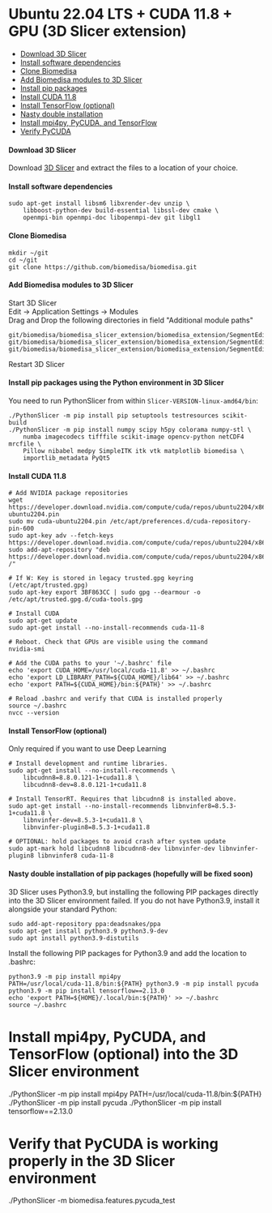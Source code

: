# Ubuntu 22.04 LTS + CUDA 11.8 + GPU (3D Slicer extension)

- [Download 3D Slicer](#download-3d-slicer)
- [Install software dependencies](#install-software-dependencies)
- [Clone Biomedisa](#clone-biomedisa)
- [Add Biomedisa modules to 3D Slicer](#add-biomedisa-modules-to-3d-slicer)
- [Install pip packages](#install-pip-packages)
- [Install CUDA 11.8](#install-cuda-11.8)
- [Install TensorFlow (optional)](#install-tensorflow-optional)
- [Nasty double installation](#nasty-double-installation)
- [Install mpi4py, PyCUDA, and TensorFlow](#install-mpi4py,-pycuda,-and-tensorflow)
- [Verify PyCUDA](#verify-that-pycuda)

#### Download 3D Slicer
Download [3D Slicer](https://download.slicer.org/) and extract the files to a location of your choice.


#### Install software dependencies
```
sudo apt-get install libsm6 libxrender-dev unzip \
    libboost-python-dev build-essential libssl-dev cmake \
    openmpi-bin openmpi-doc libopenmpi-dev git libgl1
```

#### Clone Biomedisa
```
mkdir ~/git
cd ~/git
git clone https://github.com/biomedisa/biomedisa.git
```

#### Add Biomedisa modules to 3D Slicer
Start 3D Slicer  
Edit -> Application Settings -> Modules  
Drag and Drop the following directories in field "Additional module paths"  
```
git/biomedisa/biomedisa_slicer_extension/biomedisa_extension/SegmentEditorBiomedisa
git/biomedisa/biomedisa_slicer_extension/biomedisa_extension/SegmentEditorBiomedisaPrediction
git/biomedisa/biomedisa_slicer_extension/biomedisa_extension/SegmentEditorBiomedisaTraining
```
Restart 3D Slicer

#### Install pip packages using the Python environment in 3D Slicer
You need to run PythonSlicer from within `Slicer-VERSION-linux-amd64/bin`:
```
./PythonSlicer -m pip install pip setuptools testresources scikit-build
./PythonSlicer -m pip install numpy scipy h5py colorama numpy-stl \
    numba imagecodecs tifffile scikit-image opencv-python netCDF4 mrcfile \
    Pillow nibabel medpy SimpleITK itk vtk matplotlib biomedisa \
    importlib_metadata PyQt5
```

#### Install CUDA 11.8
```
# Add NVIDIA package repositories
wget https://developer.download.nvidia.com/compute/cuda/repos/ubuntu2204/x86_64/cuda-ubuntu2204.pin
sudo mv cuda-ubuntu2204.pin /etc/apt/preferences.d/cuda-repository-pin-600
sudo apt-key adv --fetch-keys https://developer.download.nvidia.com/compute/cuda/repos/ubuntu2204/x86_64/3bf863cc.pub
sudo add-apt-repository "deb https://developer.download.nvidia.com/compute/cuda/repos/ubuntu2204/x86_64/ /"

# If W: Key is stored in legacy trusted.gpg keyring (/etc/apt/trusted.gpg)
sudo apt-key export 3BF863CC | sudo gpg --dearmour -o /etc/apt/trusted.gpg.d/cuda-tools.gpg

# Install CUDA
sudo apt-get update
sudo apt-get install --no-install-recommends cuda-11-8

# Reboot. Check that GPUs are visible using the command
nvidia-smi

# Add the CUDA paths to your '~/.bashrc' file
echo 'export CUDA_HOME=/usr/local/cuda-11.8' >> ~/.bashrc
echo 'export LD_LIBRARY_PATH=${CUDA_HOME}/lib64' >> ~/.bashrc
echo 'export PATH=${CUDA_HOME}/bin:${PATH}' >> ~/.bashrc

# Reload .bashrc and verify that CUDA is installed properly
source ~/.bashrc
nvcc --version
```

#### Install TensorFlow (optional)
Only required if you want to use Deep Learning
```
# Install development and runtime libraries.
sudo apt-get install --no-install-recommends \
    libcudnn8=8.8.0.121-1+cuda11.8 \
    libcudnn8-dev=8.8.0.121-1+cuda11.8

# Install TensorRT. Requires that libcudnn8 is installed above.
sudo apt-get install --no-install-recommends libnvinfer8=8.5.3-1+cuda11.8 \
    libnvinfer-dev=8.5.3-1+cuda11.8 \
    libnvinfer-plugin8=8.5.3-1+cuda11.8

# OPTIONAL: hold packages to avoid crash after system update
sudo apt-mark hold libcudnn8 libcudnn8-dev libnvinfer-dev libnvinfer-plugin8 libnvinfer8 cuda-11-8
```

#### Nasty double installation of pip packages (hopefully will be fixed soon)
3D Slicer uses Python3.9, but installing the following PIP packages directly into the 3D Slicer environment failed. If you do not have Python3.9, install it alongside your standard Python:
```
sudo add-apt-repository ppa:deadsnakes/ppa
sudo apt-get install python3.9 python3.9-dev
sudo apt install python3.9-distutils
```
Install the following PIP packages for Python3.9 and add the location to .bashrc:
```
python3.9 -m pip install mpi4py
PATH=/usr/local/cuda-11.8/bin:${PATH} python3.9 -m pip install pycuda
python3.9 -m pip install tensorflow==2.13.0
echo 'export PATH=${HOME}/.local/bin:${PATH}' >> ~/.bashrc
source ~/.bashrc
```

# Install mpi4py, PyCUDA, and TensorFlow (optional) into the 3D Slicer environment
./PythonSlicer -m pip install mpi4py
PATH=/usr/local/cuda-11.8/bin:${PATH} ./PythonSlicer -m pip install pycuda
./PythonSlicer -m pip install tensorflow==2.13.0

# Verify that PyCUDA is working properly in the 3D Slicer environment
./PythonSlicer -m biomedisa.features.pycuda_test

